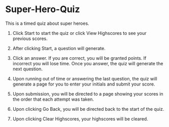 # Super-Hero-Quiz
This is a timed quiz about super heroes.

1. Click Start to start the quiz or click View Highscores to see your previous scores.

2. After clicking Start, a question will generate.

3. Click an answer. If you are correct, you will be granted points. If incorrect you will lose time. Once you answer, the quiz will generate the next question.

4. Upon running out of time or answering the last question, the quiz will generate a page for you to enter your initials and submit your score.

5. Upon submission, you will be directed to a page showing your scores in the order that each attempt was taken.

6. Upon clicking Go Back, you will be directed back to the start of the quiz.

7. Upon clicking Clear Highscores, your highscores will be cleared.

